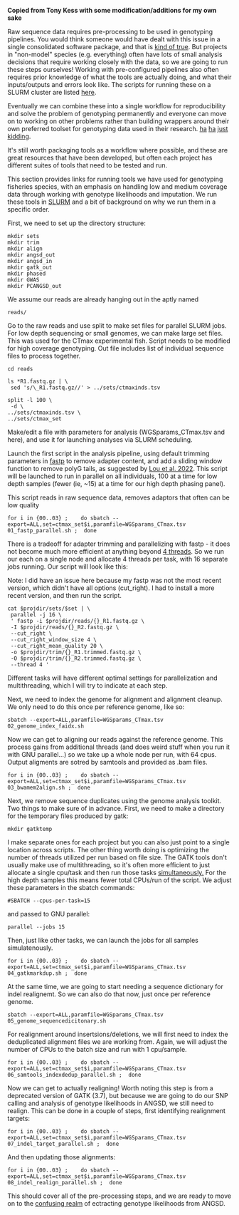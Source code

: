 **Copied from Tony Kess with some modification/additions for my own sake**

Raw sequence data requires pre-processing to be used in genotyping pipelines. You would think someone would have dealt with this issue in a single consolidated software package, and that is [kind of true](https://nf-co.re/sarek). But projects in "non-model" species (e.g. everything) often have lots of small analysis decisions that require working closely with the data, so we are going to run these steps ourselves! Working with pre-configured pipelines also often requires prior knowledge of what the tools are actually doing, and what their inputs/outputs and errors look like. The scripts for running these on a SLURM cluster are listed [here](https://github.com/TonyKess/genotyping_hpc/tree/main/scripts). 

Eventually we can combine these into a single workflow for reproducibility and solve the problem of genotyping permanently and everyone can move on to working on other problems rather than building wrappers around their own preferred toolset for genotyping data used in their research. [ha](https://www.ncbi.nlm.nih.gov/pmc/articles/PMC7111497/) [ha](https://academic.oup.com/bioinformatics/article/34/1/107/4096362) [just](https://github.com/snakemake-workflows/dna-seq-gatk-variant-calling) [kidding](https://www.nature.com/articles/nmeth.3505). 

It's still worth packaging tools as a workflow where possible, and these are great resources that have been developed, but often each project has different suites of tools that need to be tested and run.

This section provides links for running tools we have used for genotyping fisheries species, with an emphasis on handling low and medium coverage data through working with genotype likelihoods and imputation. We run these tools in [SLURM](https://slurm.schedmd.com/documentation.html) and a bit of background on why we run them in a specific order.

First, we need to set up the directory structure:
  
```
mkdir sets
mkdir trim
mkdir align
mkdir angsd_out
mkdir angsd_in
mkdir gatk_out
mkdir phased
mkdir GWAS
mkdir PCANGSD_out 
```
We assume our reads are already hanging out in the aptly named
  
```
reads/
```

Go to the raw reads and use split to make set files for parallel SLURM jobs. For low depth sequencing or small genomes, we can make large set files. This was used for the CTmax experimental fish. Script needs to be modified for high coverage genotyping.
Out file includes list of individual sequence files to process together.

 ``` 
cd reads
  
ls *R1.fastq.gz | \
  sed 's/\_R1.fastq.gz//' > ../sets/ctmaxinds.tsv 
  
 split -l 100 \
  -d \
 ../sets/ctmaxinds.tsv \
 ../sets/ctmax_set

```
    
Make/edit a file with parameters for analysis (WGSparams_CTmax.tsv and here), and use it for launching analyses via SLURM scheduling.  
  
Launch the first script in the analysis pipeline, using default trimming parameters in [fastp](https://github.com/OpenGene/fastp) to remove adapter content, and add a sliding window function to remove polyG tails, as suggested by [Lou et al. 2022](https://doi.org/10.1111/1755-0998.13559). This script will be launched to run in parallel on all individuals, 100 at a time for low depth samples (fewer (ie, ~15) at a time for our high depth phasing panel).

This script reads in raw sequence data, removes adaptors that often can be low quality

```
for i in {00..03} ;    do sbatch --export=ALL,set=ctmax_set$i,paramfile=WGSparams_CTmax.tsv 01_fastp_parallel.sh ;  done
```

There is a tradeoff for adapter trimming and parallelizing with fastp - it does not become much more efficient at anything beyond [4 threads](https://hpc.nih.gov/training/gatk_tutorial/preproc.html#preproc-single-tools). So we run our each on a single node and allocate 4 threads per task, with 16 separate jobs running. Our script will look like this:
 
 Note: I did have an issue here because my fastp was not the most recent version,  which didn't have all options (cut_right). I had to install a more recent version, and then run the script.
 
 ```
 cat $projdir/sets/$set | \
  parallel -j 16 \
  ' fastp -i $projdir/reads/{}_R1.fastq.gz \
  -I $projdir/reads/{}_R2.fastq.gz \
  --cut_right \
  --cut_right_window_size 4 \
  --cut_right_mean_quality 20 \
  -o $projdir/trim/{}_R1.trimmed.fastq.gz \
  -O $projdir/trim/{}_R2.trimmed.fastq.gz \
  --thread 4 '
  ```
Different tasks will have different optimal settings for parallelization and multithreading, which I will try to indicate at each step.
     
Next, we need to index the genome for alignment and alignment cleanup. We only need to do this once per reference genome, like so:

```
sbatch --export=ALL,paramfile=WGSparams_CTmax.tsv 02_genome_index_faidx.sh
```

Now we can get to aligning our reads against the reference genome. This process gains from additional threads (and does weird stuff when you run it with GNU parallel...) so we take up a whole node per run, with 64 cpus. 
Output aligments are sotred by samtools and provided as .bam files.
 
```
for i in {00..03} ;    do sbatch --export=ALL,set=ctmax_set$i,paramfile=WGSparams_CTmax.tsv 03_bwamem2align.sh ;  done

```
Next, we remove sequence duplicates using the genome analysis toolkit. Two things to make sure of in advance. First, we need to make a directory for the temporary files produced by gatk:

```
mkdir gatktemp
```
I make separate ones for each project but you can also just point to a single location across scripts.
The other thing worth doing is optimizing the number of threads utilized per run based on file size. The GATK tools don't usually make use of multithreading, so it's often more efficient to just allocate a single cpu/task and then run those tasks [simultaneously.](https://en.wikipedia.org/wiki/Embarrassingly_parallel) For the high depth samples this means fewer total CPUs/run of the script. We adjust these parameters in the sbatch commands:

```
#SBATCH --cpus-per-task=15  
```

and passed to GNU parallel:

```
parallel --jobs 15
```
  
Then, just like other tasks, we can launch the jobs for all samples simulatenously.

```
for i in {00..03} ;    do sbatch --export=ALL,set=ctmax_set$i,paramfile=WGSparams_CTmax.tsv 04_gatkmarkdup.sh ;  done
```

At the same time, we are going to start needing a sequence dictionary for indel realignemt. So we can also do that now, just once per reference genome.
 
```
sbatch --export=ALL,paramfile=WGSparams_CTmax.tsv 05_genome_sequencedicitonary.sh
```

For realignment around insertsions/deletions, we will first need to index the deduplicated alignment files we are working from. Again, we will adjust the number of CPUs to the batch size and run with 1 cpu/sample. 

```
for i in {00..03} ;    do sbatch --export=ALL,set=ctmax_set$i,paramfile=WGSparams_CTmax.tsv 06_samtools_indexdedup_parallel.sh ;  done
```

Now we can get to actually realigning! Worth noting this step is from a deprecated version of GATK (3.7), but because we are going to do our SNP calling and analysis of genotype likelihoods in ANGSD, we still need to realign. This can be done in a couple of steps, first identifying realignment targets:

```
for i in {00..03} ;    do sbatch --export=ALL,set=ctmax_set$i,paramfile=WGSparams_CTmax.tsv 07_indel_target_parallel.sh ;  done
```

And then updating those alignments:  
```
for i in {00..03} ;    do sbatch --export=ALL,set=ctmax_set$i,paramfile=WGSparams_CTmax.tsv  08_indel_realign_parallel.sh ;  done
```  

This should cover all of the pre-processing steps, and we are ready to move on to the [confusing realm](https://github.com/ANGSD/angsd/issues) of ectracting genotype likelihoods from ANGSD.
